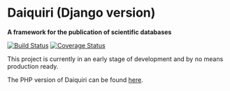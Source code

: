 Daiquiri (Django version)
=========================

**A framework for the publication of scientific databases**

[![Build Status](https://travis-ci.org/aipescience/django-daiquiri.svg?branch=master)](https://travis-ci.org/aipescience/django-daiquiri)
[![Coverage Status](https://coveralls.io/repos/github/DMPwerkzeug/DMPwerkzeug/badge.svg?branch=master)](https://coveralls.io/github/DMPwerkzeug/DMPwerkzeug?branch=master)

This project is currently in an early stage of development and by no means production ready.

The PHP version of Daiquiri can be found [here](https://github.com/aipescience/daiquiri).
